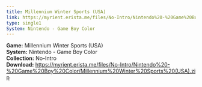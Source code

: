 ```yaml
---
title: Millennium Winter Sports (USA)
link: https://myrient.erista.me/files/No-Intro/Nintendo%20-%20Game%20Boy%20Color/Millennium%20Winter%20Sports%20(USA).zip
type: single1
System: Nintendo - Game Boy Color
---
```

<b>Game:</b> Millennium Winter Sports (USA)<br>
<b>System:</b> Nintendo - Game Boy Color<br>
<b>Collection:</b> No-Intro<br>
<b>Download:</b> https://myrient.erista.me/files/No-Intro/Nintendo%20-%20Game%20Boy%20Color/Millennium%20Winter%20Sports%20(USA).zip